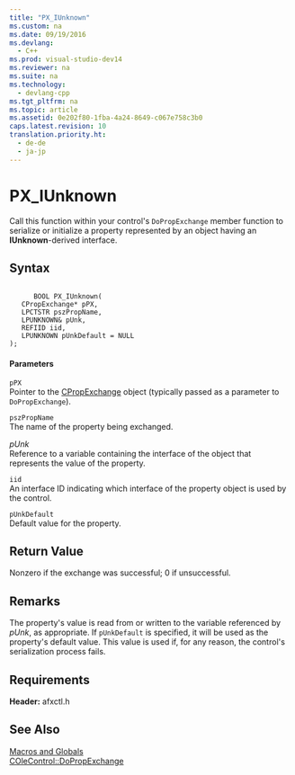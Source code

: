 ```yaml
---
title: "PX_IUnknown"
ms.custom: na
ms.date: 09/19/2016
ms.devlang: 
  - C++
ms.prod: visual-studio-dev14
ms.reviewer: na
ms.suite: na
ms.technology: 
  - devlang-cpp
ms.tgt_pltfrm: na
ms.topic: article
ms.assetid: 0e202f80-1fba-4a24-8649-c067e758c3b0
caps.latest.revision: 10
translation.priority.ht: 
  - de-de
  - ja-jp
---
```

# PX_IUnknown
Call this function within your control's `DoPropExchange` member function to serialize or initialize a property represented by an object having an **IUnknown**-derived interface.  
  
## Syntax  
  
```  
  
      BOOL PX_IUnknown(  
   CPropExchange* pPX,  
   LPCTSTR pszPropName,  
   LPUNKNOWN& pUnk,  
   REFIID iid,  
   LPUNKNOWN pUnkDefault = NULL   
);  
```  
  
#### Parameters  
 `pPX`  
 Pointer to the [CPropExchange](../vs140/CPropExchange-Class.md) object (typically passed as a parameter to `DoPropExchange`).  
  
 `pszPropName`  
 The name of the property being exchanged.  
  
 *pUnk*  
 Reference to a variable containing the interface of the object that represents the value of the property.  
  
 `iid`  
 An interface ID indicating which interface of the property object is used by the control.  
  
 `pUnkDefault`  
 Default value for the property.  
  
## Return Value  
 Nonzero if the exchange was successful; 0 if unsuccessful.  
  
## Remarks  
 The property's value is read from or written to the variable referenced by *pUnk*, as appropriate. If `pUnkDefault` is specified, it will be used as the property's default value. This value is used if, for any reason, the control's serialization process fails.  
  
## Requirements  
 **Header:** afxctl.h  
  
## See Also  
 [Macros and Globals](../vs140/MFC-Macros-and-Globals.md)   
 [COleControl::DoPropExchange](../vs140/COleControl--DoPropExchange.md)